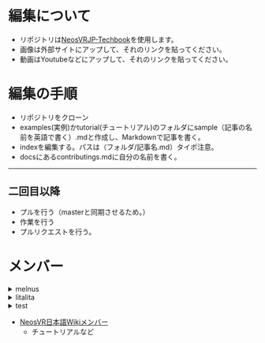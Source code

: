 # 編集について  

- リポジトリは[NeosVRJP-Techbook](https://github.com/Melnus/NeosVRJP-Techbook)を使用します。
- 画像は外部サイトにアップして、それのリンクを貼ってください。  
- 動画はYoutubeなどにアップして、それのリンクを貼ってください。 
  
# 編集の手順
  
- リポジトリをクローン
- examples(実例)かtutorial(チュートリアル)のフォルダにsample（記事の名前を英語で書く）.mdと作成し、Markdownで記事を書く。
- indexを編集する。パスは（フォルダ/記事名.md）タイポ注意。
- docsにあるcontributings.mdに自分の名前を書く。
  
----
  
## 二回目以降
- プルを行う（masterと同期させるため。）
- 作業を行う
- プルリクエストを行う。
  
# メンバー
  
<details>
<summary>melnus</summary>
<pre>
<code>
- 管理
- 
- 
</code>
</pre>
</details>
  
<details>
<summary>litalita</summary>
<pre>
<code>
- [Particle Systemを使って桜の花びらをはらはらと散らそう](https://melnus.github.io/NeosVRJP-Techbook/tutorial/particlesystem.html)
- [ユーザーリスト](https://melnus.github.io/NeosVRJP-Techbook/examples/UserList.html)
- 
- 
</code>
</pre>
</details>
  
<details>
<summary>test</summary>
<pre>
<code>
- aa
- bb
- cc
- dd
</code>
</pre>
</details>
  
- [NeosVR日本語Wikiメンバー](https://neosvrjp.memo.wiki/members/)
  - チュートリアルなど